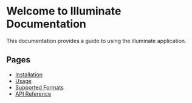# Welcome to Illuminate Documentation

This documentation provides a guide to using the illuminate application.

## Pages

* [Installation](./installation)
* [Usage](./usage)
* [Supported Formats](./formats)
* [API Reference](./api-reference)
